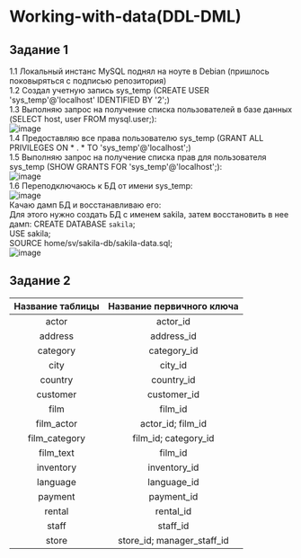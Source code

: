 # Working-with-data(DDL-DML)

## Задание 1  
1.1 Локальный инстанс MySQL поднял на ноуте в Debian (пришлось поковыряться с подписью репозитория)   
1.2 Создал учетную запись sys_temp (CREATE USER 'sys_temp'@'localhost' IDENTIFIED BY '2';)  
1.3 Выполняю запрос на получение списка пользователей в базе данных (SELECT host, user FROM mysql.user;):  
![image](https://github.com/Copakaban/Working-with-data-DDL-DML-/assets/118304300/a8f786e4-fefb-4feb-8fc9-e7d185731e90)  
1.4 Предоставляю все права пользователю sys_temp (GRANT ALL PRIVILEGES ON * . * TO 'sys_temp'@'localhost';)  
1.5 Выполняю запрос на получение списка прав для пользователя sys_temp (SHOW GRANTS FOR 'sys_temp'@'localhost';):  
![image](https://github.com/Copakaban/Working-with-data-DDL-DML-/assets/118304300/f295479c-d07f-4fbe-84d2-6f690c63b181)  
1.6 Переподключаюсь к БД от имени sys_temp:  
![image](https://github.com/Copakaban/Working-with-data-DDL-DML-/assets/118304300/34f35e17-b517-476c-ad3d-7451ab4551b3)  
Качаю дамп БД и восстанавливаю его:  
Для этого нужно создать БД с именем sakila, затем восстановить в нее дамп:
CREATE DATABASE `sakila`;  
USE sakila;  
SOURCE home/sv/sakila-db/sakila-data.sql;  
![image](https://github.com/Copakaban/Working-with-data-DDL-DML-/assets/118304300/97676076-8115-4b72-9851-d68b60af8b19)  

## Задание 2
| Название таблицы | Название первичного ключа |  
:----------:|:----------:|  
| actor | actor_id |  
| address	| address_id |  
| category	| category_id |  
| city |	city_id |  
| country	| country_id |  
| customer |	customer_id |  
| film |	film_id |   
| film_actor |	actor_id; film_id |  
| film_category |	film_id; category_id |  
| film_text |	film_id |   
| inventory	| inventory_id |  
| language |	language_id |  
| payment	| payment_id |  
| rental |	rental_id |  
| staff |	staff_id |  
| store |	store_id; manager_staff_id |  






